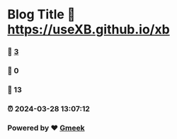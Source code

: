 # Blog Title :link: https://useXB.github.io/xb 
### :page_facing_up: [3](https://useXB.github.io/xb/tag.html) 
### :speech_balloon: 0 
### :hibiscus: 13 
### :alarm_clock: 2024-03-28 13:07:12 
### Powered by :heart: [Gmeek](https://github.com/Meekdai/Gmeek)
